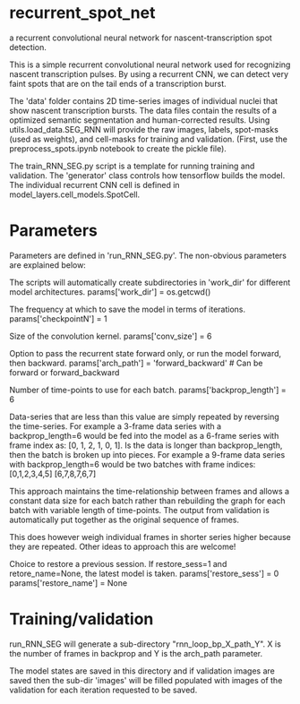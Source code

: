 # recurrent_spot_net
a recurrent convolutional neural network for nascent-transcription spot detection. 

This is a simple recurrent convolutional neural network used for recognizing nascent transcription pulses. By using a recurrent CNN, we can detect very faint spots that are on the tail ends of a transcription burst. 

The 'data' folder contains 2D time-series images of individual nuclei that show nascent transcription bursts. The data files contain the results of a optimized semantic segmentation and human-corrected results. Using utils.load_data.SEG_RNN will provide the raw images, labels, spot-masks (used as weights), and cell-masks for training and validation. (First, use the preprocess_spots.ipynb notebook to create the pickle file). 

The train_RNN_SEG.py script is a template for running training and validation. The 'generator' class controls how tensorflow builds the model. The individual recurrent CNN cell is defined in model_layers.cell_models.SpotCell. 

# Parameters 

Parameters are defined in 'run_RNN_SEG.py'. The non-obvious parameters are explained below:

The scripts will automatically create subdirectories in 'work_dir' for different model architectures.
params['work_dir'] = os.getcwd()

The frequency at which to save the model in terms of iterations. 
params['checkpointN'] = 1

Size of the convolution kernel. 
params['conv_size'] = 6

Option to pass the recurrent state forward only, or run the model forward, then backward. 
params['arch_path'] = 'forward_backward' # Can be forward or forward_backward

Number of time-points to use for each batch.
params['backprop_length'] = 6

Data-series that are less than this value are simply repeated by reversing the time-series. For example a 3-frame data series with a backprop_length=6 would be fed into the model as a 6-frame series with frame index as: [0, 1, 2, 1, 0, 1]. Is the data is longer than backprop_length, then the batch is broken up into pieces. For example a 9-frame data series with backprop_length=6 would be two batches with frame indices:
[0,1,2,3,4,5]
[6,7,8,7,6,7]

This approach maintains the time-relationship between frames and allows a constant data size for each batch rather than rebuilding the graph for each batch with variable length of time-points. The output from validation is automatically put together as the original sequence of frames. 

This does however weigh individual frames in shorter series higher because they are repeated. Other ideas to approach this are welcome! 

Choice to restore a previous session. If restore_sess=1 and retore_name=None, the latest model is taken. 
params['restore_sess'] = 0
params['restore_name'] = None

# Training/validation

run_RNN_SEG will generate a sub-directory "rnn_loop_bp_X_path_Y". X is the number of frames in backprop and Y is the arch_path parameter. 

The model states are saved in this directory and if validation images are saved then the sub-dir 'images' will be filled populated with images of the validation for each iteration requested to be saved. 
